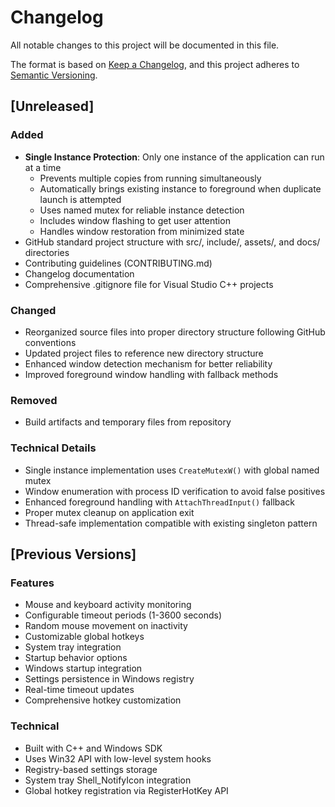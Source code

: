# Changelog

All notable changes to this project will be documented in this file.

The format is based on [Keep a Changelog](https://keepachangelog.com/en/1.0.0/),
and this project adheres to [Semantic Versioning](https://semver.org/spec/v2.0.0.html).

## [Unreleased]

### Added
- **Single Instance Protection**: Only one instance of the application can run at a time
  - Prevents multiple copies from running simultaneously
  - Automatically brings existing instance to foreground when duplicate launch is attempted
  - Uses named mutex for reliable instance detection
  - Includes window flashing to get user attention
  - Handles window restoration from minimized state
- GitHub standard project structure with src/, include/, assets/, and docs/ directories
- Contributing guidelines (CONTRIBUTING.md)
- Changelog documentation
- Comprehensive .gitignore file for Visual Studio C++ projects

### Changed
- Reorganized source files into proper directory structure following GitHub conventions
- Updated project files to reference new directory structure
- Enhanced window detection mechanism for better reliability
- Improved foreground window handling with fallback methods

### Removed
- Build artifacts and temporary files from repository

### Technical Details
- Single instance implementation uses `CreateMutexW()` with global named mutex
- Window enumeration with process ID verification to avoid false positives
- Enhanced foreground handling with `AttachThreadInput()` fallback
- Proper mutex cleanup on application exit
- Thread-safe implementation compatible with existing singleton pattern

## [Previous Versions]

### Features
- Mouse and keyboard activity monitoring
- Configurable timeout periods (1-3600 seconds)
- Random mouse movement on inactivity
- Customizable global hotkeys
- System tray integration
- Startup behavior options
- Windows startup integration
- Settings persistence in Windows registry
- Real-time timeout updates
- Comprehensive hotkey customization

### Technical
- Built with C++ and Windows SDK
- Uses Win32 API with low-level system hooks
- Registry-based settings storage
- System tray Shell_NotifyIcon integration
- Global hotkey registration via RegisterHotKey API